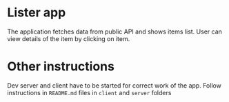 # Lister app
The application fetches data from public API and shows items list. User can view details of the item by clicking on item.

# Other instructions
Dev server and client have to be started for correct work of the app.
Follow instructions in `README.md` files in `client` and `server` folders
